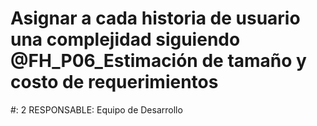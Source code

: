 # Asignar a cada historia de usuario una complejidad siguiendo @FH_P06_Estimación de tamaño y costo de requerimientos

#: 2
RESPONSABLE: Equipo de Desarrollo